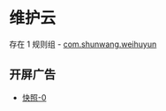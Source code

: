 # 维护云

存在 1 规则组 - [com.shunwang.weihuyun](/src/apps/com.shunwang.weihuyun.ts)

## 开屏广告

- [快照-0](https://i.gkd.li/import/import/12903874)
